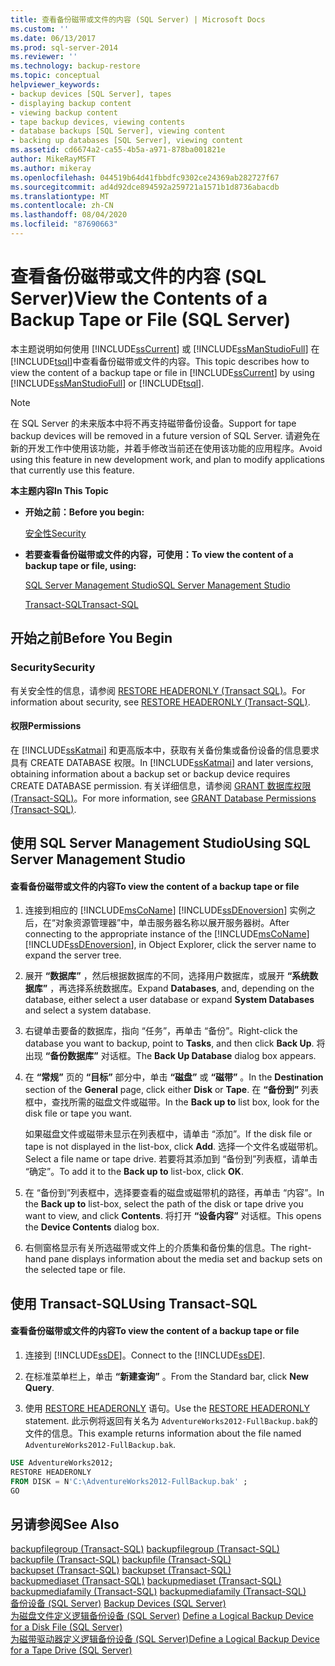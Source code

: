 ```yaml
---
title: 查看备份磁带或文件的内容 (SQL Server) | Microsoft Docs
ms.custom: ''
ms.date: 06/13/2017
ms.prod: sql-server-2014
ms.reviewer: ''
ms.technology: backup-restore
ms.topic: conceptual
helpviewer_keywords:
- backup devices [SQL Server], tapes
- displaying backup content
- viewing backup content
- tape backup devices, viewing contents
- database backups [SQL Server], viewing content
- backing up databases [SQL Server], viewing content
ms.assetid: cd6674a2-ca55-4b5a-a971-878ba001821e
author: MikeRayMSFT
ms.author: mikeray
ms.openlocfilehash: 044519b64d41fbbdfc9302ce24369ab282727f67
ms.sourcegitcommit: ad4d92dce894592a259721a1571b1d8736abacdb
ms.translationtype: MT
ms.contentlocale: zh-CN
ms.lasthandoff: 08/04/2020
ms.locfileid: "87690663"
---
```

# <a name="view-the-contents-of-a-backup-tape-or-file-sql-server"></a><span data-ttu-id="20d7c-102">查看备份磁带或文件的内容 (SQL Server)</span><span class="sxs-lookup"><span data-stu-id="20d7c-102">View the Contents of a Backup Tape or File (SQL Server)</span></span>
  <span data-ttu-id="20d7c-103">本主题说明如何使用 [!INCLUDE[ssCurrent](../../includes/sscurrent-md.md)] 或 [!INCLUDE[ssManStudioFull](../../includes/ssmanstudiofull-md.md)] 在 [!INCLUDE[tsql](../../includes/tsql-md.md)]中查看备份磁带或文件的内容。</span><span class="sxs-lookup"><span data-stu-id="20d7c-103">This topic describes how to view the content of a backup tape or file in [!INCLUDE[ssCurrent](../../includes/sscurrent-md.md)] by using [!INCLUDE[ssManStudioFull](../../includes/ssmanstudiofull-md.md)] or [!INCLUDE[tsql](../../includes/tsql-md.md)].</span></span>  
  
> [!NOTE]  
>  <span data-ttu-id="20d7c-104">在 SQL Server 的未来版本中将不再支持磁带备份设备。</span><span class="sxs-lookup"><span data-stu-id="20d7c-104">Support for tape backup devices will be removed in a future version of SQL Server.</span></span> <span data-ttu-id="20d7c-105">请避免在新的开发工作中使用该功能，并着手修改当前还在使用该功能的应用程序。</span><span class="sxs-lookup"><span data-stu-id="20d7c-105">Avoid using this feature in new development work, and plan to modify applications that currently use this feature.</span></span>  
  
 <span data-ttu-id="20d7c-106">**本主题内容**</span><span class="sxs-lookup"><span data-stu-id="20d7c-106">**In This Topic**</span></span>  
  
-   <span data-ttu-id="20d7c-107">**开始之前：**</span><span class="sxs-lookup"><span data-stu-id="20d7c-107">**Before you begin:**</span></span>  
  
     [<span data-ttu-id="20d7c-108">安全性</span><span class="sxs-lookup"><span data-stu-id="20d7c-108">Security</span></span>](#Security)  
  
-   <span data-ttu-id="20d7c-109">**若要查看备份磁带或文件的内容，可使用：**</span><span class="sxs-lookup"><span data-stu-id="20d7c-109">**To view the content of a backup tape or file, using:**</span></span>  
  
     [<span data-ttu-id="20d7c-110">SQL Server Management Studio</span><span class="sxs-lookup"><span data-stu-id="20d7c-110">SQL Server Management Studio</span></span>](#SSMSProcedure)  
  
     [<span data-ttu-id="20d7c-111">Transact-SQL</span><span class="sxs-lookup"><span data-stu-id="20d7c-111">Transact-SQL</span></span>](#TsqlProcedure)  
  
##  <a name="before-you-begin"></a><a name="BeforeYouBegin"></a> <span data-ttu-id="20d7c-112">开始之前</span><span class="sxs-lookup"><span data-stu-id="20d7c-112">Before You Begin</span></span>  
  
###  <a name="security"></a><a name="Security"></a> <span data-ttu-id="20d7c-113">Security</span><span class="sxs-lookup"><span data-stu-id="20d7c-113">Security</span></span>  
 <span data-ttu-id="20d7c-114">有关安全性的信息，请参阅 [RESTORE HEADERONLY (Transact SQL)](/sql/t-sql/statements/restore-statements-headeronly-transact-sql)。</span><span class="sxs-lookup"><span data-stu-id="20d7c-114">For information about security, see [RESTORE HEADERONLY &#40;Transact-SQL&#41;](/sql/t-sql/statements/restore-statements-headeronly-transact-sql).</span></span>  
  
####  <a name="permissions"></a><a name="Permissions"></a> <span data-ttu-id="20d7c-115">权限</span><span class="sxs-lookup"><span data-stu-id="20d7c-115">Permissions</span></span>  
 <span data-ttu-id="20d7c-116">在 [!INCLUDE[ssKatmai](../../includes/sskatmai-md.md)] 和更高版本中，获取有关备份集或备份设备的信息要求具有 CREATE DATABASE 权限。</span><span class="sxs-lookup"><span data-stu-id="20d7c-116">In [!INCLUDE[ssKatmai](../../includes/sskatmai-md.md)] and later versions, obtaining information about a backup set or backup device requires CREATE DATABASE permission.</span></span> <span data-ttu-id="20d7c-117">有关详细信息，请参阅 [GRANT 数据库权限 (Transact-SQL)](/sql/t-sql/statements/grant-database-permissions-transact-sql)。</span><span class="sxs-lookup"><span data-stu-id="20d7c-117">For more information, see [GRANT Database Permissions &#40;Transact-SQL&#41;](/sql/t-sql/statements/grant-database-permissions-transact-sql).</span></span>  
  
##  <a name="using-sql-server-management-studio"></a><a name="SSMSProcedure"></a> <span data-ttu-id="20d7c-118">使用 SQL Server Management Studio</span><span class="sxs-lookup"><span data-stu-id="20d7c-118">Using SQL Server Management Studio</span></span>  
  
#### <a name="to-view-the-content-of-a-backup-tape-or-file"></a><span data-ttu-id="20d7c-119">查看备份磁带或文件的内容</span><span class="sxs-lookup"><span data-stu-id="20d7c-119">To view the content of a backup tape or file</span></span>  
  
1.  <span data-ttu-id="20d7c-120">连接到相应的 [!INCLUDE[msCoName](../../includes/msconame-md.md)] [!INCLUDE[ssDEnoversion](../../includes/ssdenoversion-md.md)] 实例之后，在“对象资源管理器”中，单击服务器名称以展开服务器树。</span><span class="sxs-lookup"><span data-stu-id="20d7c-120">After connecting to the appropriate instance of the [!INCLUDE[msCoName](../../includes/msconame-md.md)] [!INCLUDE[ssDEnoversion](../../includes/ssdenoversion-md.md)], in Object Explorer, click the server name to expand the server tree.</span></span>  
  
2.  <span data-ttu-id="20d7c-121">展开 **“数据库”** ，然后根据数据库的不同，选择用户数据库，或展开 **“系统数据库”** ，再选择系统数据库。</span><span class="sxs-lookup"><span data-stu-id="20d7c-121">Expand **Databases**, and, depending on the database, either select a user database or expand **System Databases** and select a system database.</span></span>  
  
3.  <span data-ttu-id="20d7c-122">右键单击要备的数据库，指向  “任务”，再单击  “备份”。</span><span class="sxs-lookup"><span data-stu-id="20d7c-122">Right-click the database you want to backup, point to **Tasks**, and then click **Back Up**.</span></span> <span data-ttu-id="20d7c-123">将出现 **“备份数据库”** 对话框。</span><span class="sxs-lookup"><span data-stu-id="20d7c-123">The **Back Up Database** dialog box appears.</span></span>  
  
4.  <span data-ttu-id="20d7c-124">在 **“常规”** 页的 **“目标”** 部分中，单击 **“磁盘”** 或 **“磁带”** 。</span><span class="sxs-lookup"><span data-stu-id="20d7c-124">In the **Destination** section of the **General** page, click either **Disk** or **Tape**.</span></span> <span data-ttu-id="20d7c-125">在 **“备份到”** 列表框中，查找所需的磁盘文件或磁带。</span><span class="sxs-lookup"><span data-stu-id="20d7c-125">In the **Back up to** list box, look for the disk file or tape you want.</span></span>  
  
     <span data-ttu-id="20d7c-126">如果磁盘文件或磁带未显示在列表框中，请单击  “添加”。</span><span class="sxs-lookup"><span data-stu-id="20d7c-126">If the disk file or tape is not displayed in the list-box, click **Add**.</span></span> <span data-ttu-id="20d7c-127">选择一个文件名或磁带机。</span><span class="sxs-lookup"><span data-stu-id="20d7c-127">Select a file name or tape drive.</span></span> <span data-ttu-id="20d7c-128">若要将其添加到  “备份到”列表框，请单击  “确定”。</span><span class="sxs-lookup"><span data-stu-id="20d7c-128">To add it to the **Back up to** list-box, click **OK**.</span></span>  
  
5.  <span data-ttu-id="20d7c-129">在  “备份到”列表框中，选择要查看的磁盘或磁带机的路径，再单击  “内容”。</span><span class="sxs-lookup"><span data-stu-id="20d7c-129">In the **Back up to** list-box, select the path of the disk or tape drive you want to view, and click **Contents**.</span></span> <span data-ttu-id="20d7c-130">将打开 **“设备内容”** 对话框。</span><span class="sxs-lookup"><span data-stu-id="20d7c-130">This opens the **Device Contents** dialog box.</span></span>  
  
6.  <span data-ttu-id="20d7c-131">右侧窗格显示有关所选磁带或文件上的介质集和备份集的信息。</span><span class="sxs-lookup"><span data-stu-id="20d7c-131">The right-hand pane displays information about the media set and backup sets on the selected tape or file.</span></span>  
  
##  <a name="using-transact-sql"></a><a name="TsqlProcedure"></a> <span data-ttu-id="20d7c-132">使用 Transact-SQL</span><span class="sxs-lookup"><span data-stu-id="20d7c-132">Using Transact-SQL</span></span>  
  
#### <a name="to-view-the-content-of-a-backup-tape-or-file"></a><span data-ttu-id="20d7c-133">查看备份磁带或文件的内容</span><span class="sxs-lookup"><span data-stu-id="20d7c-133">To view the content of a backup tape or file</span></span>  
  
1.  <span data-ttu-id="20d7c-134">连接到 [!INCLUDE[ssDE](../../includes/ssde-md.md)]。</span><span class="sxs-lookup"><span data-stu-id="20d7c-134">Connect to the [!INCLUDE[ssDE](../../includes/ssde-md.md)].</span></span>  
  
2.  <span data-ttu-id="20d7c-135">在标准菜单栏上，单击 **“新建查询”** 。</span><span class="sxs-lookup"><span data-stu-id="20d7c-135">From the Standard bar, click **New Query**.</span></span>  
  
3.  <span data-ttu-id="20d7c-136">使用 [RESTORE HEADERONLY](/sql/t-sql/statements/restore-statements-headeronly-transact-sql) 语句。</span><span class="sxs-lookup"><span data-stu-id="20d7c-136">Use the [RESTORE HEADERONLY](/sql/t-sql/statements/restore-statements-headeronly-transact-sql) statement.</span></span> <span data-ttu-id="20d7c-137">此示例将返回有关名为 `AdventureWorks2012-FullBackup.bak`的文件的信息。</span><span class="sxs-lookup"><span data-stu-id="20d7c-137">This example returns information about the file named `AdventureWorks2012-FullBackup.bak`.</span></span>  
  
```sql  
USE AdventureWorks2012;  
RESTORE HEADERONLY   
FROM DISK = N'C:\AdventureWorks2012-FullBackup.bak' ;  
GO  
```  
  
## <a name="see-also"></a><span data-ttu-id="20d7c-138">另请参阅</span><span class="sxs-lookup"><span data-stu-id="20d7c-138">See Also</span></span>  
 <span data-ttu-id="20d7c-139">[backupfilegroup (Transact-SQL)](/sql/relational-databases/system-tables/backupfilegroup-transact-sql) </span><span class="sxs-lookup"><span data-stu-id="20d7c-139">[backupfilegroup &#40;Transact-SQL&#41;](/sql/relational-databases/system-tables/backupfilegroup-transact-sql) </span></span>  
 <span data-ttu-id="20d7c-140">[backupfile (Transact-SQL)](/sql/relational-databases/system-tables/backupfile-transact-sql) </span><span class="sxs-lookup"><span data-stu-id="20d7c-140">[backupfile &#40;Transact-SQL&#41;](/sql/relational-databases/system-tables/backupfile-transact-sql) </span></span>  
 <span data-ttu-id="20d7c-141">[backupset (Transact-SQL)](/sql/relational-databases/system-tables/backupset-transact-sql) </span><span class="sxs-lookup"><span data-stu-id="20d7c-141">[backupset &#40;Transact-SQL&#41;](/sql/relational-databases/system-tables/backupset-transact-sql) </span></span>  
 <span data-ttu-id="20d7c-142">[backupmediaset (Transact-SQL)](/sql/relational-databases/system-tables/backupmediaset-transact-sql) </span><span class="sxs-lookup"><span data-stu-id="20d7c-142">[backupmediaset &#40;Transact-SQL&#41;](/sql/relational-databases/system-tables/backupmediaset-transact-sql) </span></span>  
 <span data-ttu-id="20d7c-143">[backupmediafamily (Transact-SQL)](/sql/relational-databases/system-tables/backupmediafamily-transact-sql) </span><span class="sxs-lookup"><span data-stu-id="20d7c-143">[backupmediafamily &#40;Transact-SQL&#41;](/sql/relational-databases/system-tables/backupmediafamily-transact-sql) </span></span>  
 <span data-ttu-id="20d7c-144">[备份设备 (SQL Server)](backup-devices-sql-server.md) </span><span class="sxs-lookup"><span data-stu-id="20d7c-144">[Backup Devices &#40;SQL Server&#41;](backup-devices-sql-server.md) </span></span>  
 <span data-ttu-id="20d7c-145">[为磁盘文件定义逻辑备份设备 (SQL Server)](define-a-logical-backup-device-for-a-disk-file-sql-server.md) </span><span class="sxs-lookup"><span data-stu-id="20d7c-145">[Define a Logical Backup Device for a Disk File &#40;SQL Server&#41;](define-a-logical-backup-device-for-a-disk-file-sql-server.md) </span></span>  
 [<span data-ttu-id="20d7c-146">为磁带驱动器定义逻辑备份设备 (SQL Server)</span><span class="sxs-lookup"><span data-stu-id="20d7c-146">Define a Logical Backup Device for a Tape Drive &#40;SQL Server&#41;</span></span>](define-a-logical-backup-device-for-a-tape-drive-sql-server.md)  
  
  
